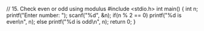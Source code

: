 // 15. Check even or odd using modulus
#include <stdio.h>
int main() {
    int n;
    printf("Enter number: ");
    scanf("%d", &n);
    if(n % 2 == 0) printf("%d is even\n", n);
    else printf("%d is odd\n", n);
    return 0;
}
